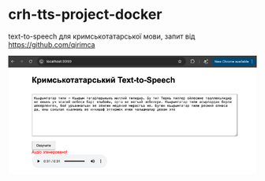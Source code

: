 # crh-tts-project-docker

 text-to-speech для кримськотатарської мови, запит від https://github.com/qirimca
 
 ![text-to-speech](doc/img/desktop.png)
